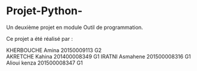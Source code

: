 # Projet-Python-
Un deuxième projet  en module Outil de programmation.   

Ce projet a été réalisé par : 

KHERBOUCHE Amina 20150009113 G2  
AKRETCHE Kahina  201400008349 G1 
IRATNI Asmahene 201500008316 G1  
Alioui kenza   201500008347  G1



